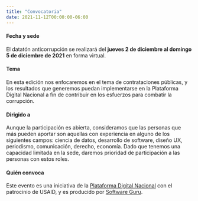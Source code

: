```yaml
---
title: "Convocatoria"
date: 2021-11-12T00:00:00-06:00
---
```


#### Fecha y sede
El datatón anticorrupción se realizará del **jueves 2 de diciembre al domingo 5 de diciembre de 2021** en forma virtual.

#### Tema
En esta edición nos enfocaremos en el tema de contrataciones públicas, y los resultados que generemos puedan implementarse en la Plataforma Digital Nacional a fin de contribuir en los esfuerzos para combatir la corrupción.

#### Dirigido a
Aunque la participación es abierta, consideramos que las personas que más pueden aportar son aquellas con experiencia 
en alguno de los siguientes campos: ciencia de datos, desarrollo de software, diseño UX, periodismo, comunicación, derecho, economía. Dado que tenemos 
una capacidad limitada en la sede, daremos prioridad de participación a las personas con estos roles.

#### Quién convoca
Este evento es una iniciativa de la [Plataforma Digital Nacional](https://plataformadigitalnacional.org) con el patrocinio de USAID, y es producido por <a href="https://sg.com.mx">Software Guru</a>.

